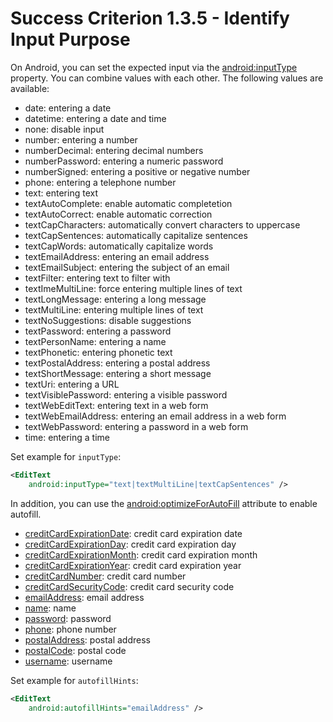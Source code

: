 # Success Criterion 1.3.5 - Identify Input Purpose

On Android, you can set the expected input via the [android:inputType](https://developer.android.com/reference/android/widget/TextView.html#attr_android:inputType) property. You can combine values with each other. The following values are available:

- date: entering a date
- datetime: entering a date and time
- none: disable input
- number: entering a number
- numberDecimal: entering decimal numbers
- numberPassword: entering a numeric password
- numberSigned: entering a positive or negative number
- phone: entering a telephone number
- text: entering text
- textAutoComplete: enable automatic completetion
- textAutoCorrect: enable automatic correction
- textCapCharacters: automatically convert characters to uppercase
- textCapSentences: automatically capitalize sentences
- textCapWords: automatically capitalize words
- textEmailAddress: entering an email address
- textEmailSubject: entering the subject of an email
- textFilter: entering text to filter with
- textImeMultiLine: force entering multiple lines of text
- textLongMessage: entering a long message
- textMultiLine: entering multiple lines of text
- textNoSuggestions: disable suggestions
- textPassword: entering a password
- textPersonName: entering a name
- textPhonetic: entering phonetic text
- textPostalAddress: entering a postal address
- textShortMessage: entering a short message
- textUri: entering a URL
- textVisiblePassword: entering a visible password
- textWebEditText: entering text in a web form
- textWebEmailAddress: entering an email address in a web form
- textWebPassword: entering a password in a web form
- time: entering a time

Set example for `inputType`:

```xml
<EditText
    android:inputType="text|textMultiLine|textCapSentences" />
```

In addition, you can use the [android:optimizeForAutoFill](https://developer.android.com/reference/android/R.styleable#View_autofillHints) attribute to enable autofill.

- [creditCardExpirationDate](https://developer.android.com/reference/android/view/View#AUTOFILL_HINT_CREDIT_CARD_EXPIRATION_DATE): credit card expiration date
- [creditCardExpirationDay](https://developer.android.com/reference/android/view/View#AUTOFILL_HINT_CREDIT_CARD_EXPIRATION_DAY): credit card expiration day
- [creditCardExpirationMonth](https://developer.android.com/reference/android/view/View#AUTOFILL_HINT_CREDIT_CARD_EXPIRATION_MONTH): credit card expiration month
- [creditCardExpirationYear](https://developer.android.com/reference/android/view/View#AUTOFILL_HINT_CREDIT_CARD_EXPIRATION_YEAR): credit card expiration year
- [creditCardNumber](https://developer.android.com/reference/android/view/View#AUTOFILL_HINT_CREDIT_CARD_NUMBER): credit card number
- [creditCardSecurityCode](https://developer.android.com/reference/android/view/View#AUTOFILL_HINT_CREDIT_CARD_SECURITY_CODE): credit card security code
- [emailAddress](https://developer.android.com/reference/android/view/View#AUTOFILL_HINT_EMAIL_ADDRESS): email address
- [name](https://developer.android.com/reference/android/view/View#AUTOFILL_HINT_NAME): name
- [password](https://developer.android.com/reference/android/view/View#AUTOFILL_HINT_PASSWORD): password
- [phone](https://developer.android.com/reference/android/view/View#AUTOFILL_HINT_PHONE): phone number
- [postalAddress](https://developer.android.com/reference/android/view/View#AUTOFILL_HINT_POSTAL_ADDRESS): postal address
- [postalCode](https://developer.android.com/reference/android/view/View#AUTOFILL_HINT_POSTAL_CODE): postal code
- [username](https://developer.android.com/reference/android/view/View#AUTOFILL_HINT_USERNAME): username

Set example for `autofillHints`:

```xml
<EditText
    android:autofillHints="emailAddress" />
```
